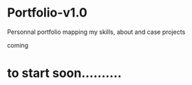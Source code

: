 # Portfolio-v1.0
Personnal portfolio mapping my skills, about and case projects

coming
# to start soon..........
